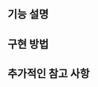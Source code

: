 
## 기능 설명
<!-- 어떤 기능(또는 버그 수정)인지 간단히 서술 -->

## 구현 방법
<!-- 핵심 로직, 사용한 기술 스택, 주요 변경 사항 등을 요약 -->

## 추가적인 참고 사항
<!-- 스크린샷, 링크, 테스트 방법 등 (없으면 비워두세요) -->
